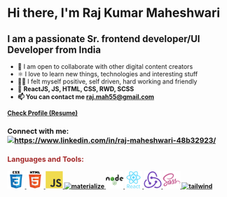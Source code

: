 <h1 align="left">Hi there, I'm Raj Kumar Maheshwari</h1>
<h2 align="left">I am a passionate Sr. frontend developer/UI Developer from India</h2>
<ul>
    <li>🤝 I am open to collaborate with other digital content creators</li>
    <li>⚛️ I love to learn new things, technologies and interesting stuff</li>
    <li>🤾‍♂️ I felt myself positive, self driven, hard working and friendly</li>
    <li>💬 <b>ReactJS, JS, HTML, CSS, RWD, SCSS</b</li>
    <li>📫 You can contact me <a href="mailto:raj.mah55@gmail.com">raj.mah55@gmail.com</a></li>
</ul>

<p><a href="https://codesupports.github.io/rajkumar-profile.github.io/" target="_blank">Check Profile (Resume)</a></p>

<h3 align="left">Connect with me: <a href="https://linkedin.com/in/https://www.linkedin.com/in/raj-maheshwari-48b32923/" target="blank"><img align="center" src="https://raw.githubusercontent.com/rahuldkjain/github-profile-readme-generator/master/src/images/icons/Social/linked-in-alt.svg" alt="https://www.linkedin.com/in/raj-maheshwari-48b32923/" height="30" width="40" /></a></h3>


<h3 align="left" style="color: brown;">Languages and Tools:</h3>
<p align="left"> 
    <a href="https://www.w3schools.com/css/" target="_blank" rel="noreferrer"><img src="https://raw.githubusercontent.com/devicons/devicon/master/icons/css3/css3-original-wordmark.svg" alt="css3" width="40" height="40"/> 
    </a>
    <a href="https://www.w3.org/html/" target="_blank" rel="noreferrer"><img src="https://raw.githubusercontent.com/devicons/devicon/master/icons/html5/html5-original-wordmark.svg" alt="html5" width="40" height="40"/> 
    </a>
    <a href="https://developer.mozilla.org/en-US/docs/Web/JavaScript" target="_blank" rel="noreferrer"><img src="https://raw.githubusercontent.com/devicons/devicon/master/icons/javascript/javascript-original.svg" alt="javascript" width="40" height="40"/> 
    </a>
    <a href="https://materializecss.com/" target="_blank" rel="noreferrer"><img src="https://raw.githubusercontent.com/prplx/svg-logos/5585531d45d294869c4eaab4d7cf2e9c167710a9/svg/materialize.svg" alt="materialize" width="40" height="40"/> 
    </a>
    <a href="https://nodejs.org" target="_blank" rel="noreferrer"><img src="https://raw.githubusercontent.com/devicons/devicon/master/icons/nodejs/nodejs-original-wordmark.svg" alt="nodejs" width="40" height="40"/> 
    </a>
    <a href="https://reactjs.org/" target="_blank" rel="noreferrer"><img src="https://raw.githubusercontent.com/devicons/devicon/master/icons/react/react-original-wordmark.svg" alt="react" width="40" height="40"/> 
    </a> 
    <a href="https://redux.js.org" target="_blank" rel="noreferrer"><img src="https://raw.githubusercontent.com/devicons/devicon/master/icons/redux/redux-original.svg" alt="redux" width="40" height="40"/> 
    </a>
    <a href="https://sass-lang.com" target="_blank" rel="noreferrer"><img src="https://raw.githubusercontent.com/devicons/devicon/master/icons/sass/sass-original.svg" alt="sass" width="40" height="40"/> 
    </a>
    <a href="https://tailwindcss.com/" target="_blank" rel="noreferrer"><img src="https://www.vectorlogo.zone/logos/tailwindcss/tailwindcss-icon.svg" alt="tailwind" width="40" height="40"/></a>
</p>


